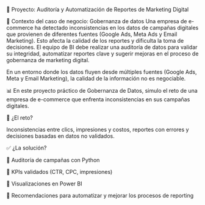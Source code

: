 🧩 Proyecto: Auditoría y Automatización de Reportes de Marketing Digital

🧠 Contexto del caso de negocio: Gobernanza de datos
Una empresa de e-commerce ha detectado inconsistencias en los datos de campañas digitales que provienen de diferentes fuentes (Google Ads, Meta Ads y Email Marketing). Esto afecta la calidad de los reportes y dificulta la toma de decisiones. El equipo de BI debe realizar una auditoría de datos para validar su integridad, automatizar reportes clave y sugerir mejoras en el proceso de gobernanza de marketing digital.

En un entorno donde los datos fluyen desde múltiples fuentes (Google Ads, Meta y Email Marketing), la calidad de la información no es negociable.

📊 En este proyecto práctico de Gobernanza de Datos, simulo el reto de una empresa de e-commerce que enfrenta inconsistencias en sus campañas digitales.

🚨 ¿El reto?

Inconsistencias entre clics, impresiones y costos, reportes con errores y decisiones basadas en datos no validados.

✅ ¿La solución?

🧩 Auditoría de campañas con Python

🧩 KPIs validados (CTR, CPC, impresiones)

🧩 Visualizaciones en Power BI

🧩 Recomendaciones para automatizar y mejorar los procesos de reporting
